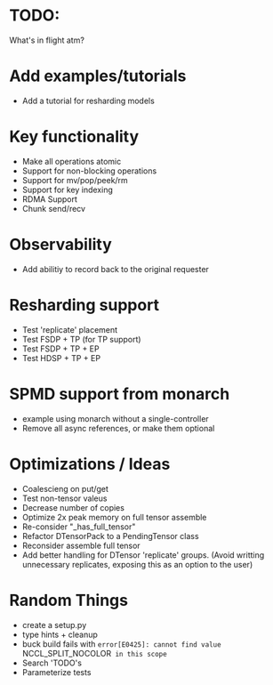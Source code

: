 # TODO:

What's in flight atm?

# Add examples/tutorials
* Add a tutorial for resharding models

# Key functionality
* Make all operations atomic
* Support for non-blocking operations
* Support for mv/pop/peek/rm
* Support for key indexing
* RDMA Support
* Chunk send/recv

# Observability
* Add abilitiy to record back to the original requester

# Resharding support
* Test 'replicate' placement
* Test FSDP + TP (for TP support)
* Test FSDP + TP + EP
* Test HDSP + TP + EP

# SPMD support from monarch
* example using monarch without a single-controller
* Remove all async references, or make them optional

# Optimizations / Ideas
* Coalescieng on put/get
* Test non-tensor valeus
* Decrease number of copies
* Optimize 2x peak memory on full tensor assemble
* Re-consider "_has_full_tensor"
* Refactor DTensorPack to a PendingTensor class
* Reconsider assemble full tensor
* Add better handling for DTensor 'replicate' groups. (Avoid writting unnecessary replicates, exposing this as an option to the user)

# Random Things
* create a setup.py
* type hints + cleanup
* buck build fails with `error[E0425]: cannot find value `NCCL_SPLIT_NOCOLOR` in this scope`
* Search 'TODO's
* Parameterize tests
